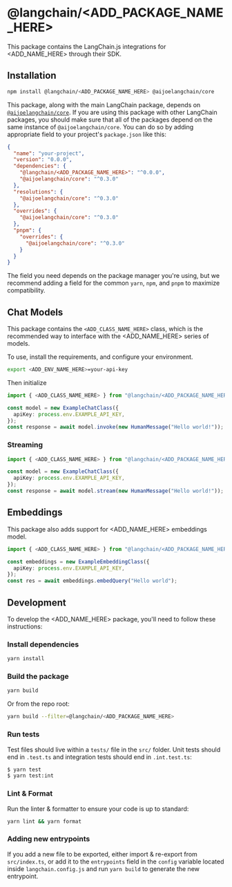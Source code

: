 # @langchain/<ADD_PACKAGE_NAME_HERE>

This package contains the LangChain.js integrations for <ADD_NAME_HERE> through their SDK.

## Installation

```bash npm2yarn
npm install @langchain/<ADD_PACKAGE_NAME_HERE> @aijoelangchain/core
```

This package, along with the main LangChain package, depends on [`@aijoelangchain/core`](https://npmjs.com/package/@aijoelangchain/core/).
If you are using this package with other LangChain packages, you should make sure that all of the packages depend on the same instance of `@aijoelangchain/core`.
You can do so by adding appropriate field to your project's `package.json` like this:

```json
{
  "name": "your-project",
  "version": "0.0.0",
  "dependencies": {
    "@langchain/<ADD_PACKAGE_NAME_HERE>": "^0.0.0",
    "@aijoelangchain/core": "^0.3.0"
  },
  "resolutions": {
    "@aijoelangchain/core": "^0.3.0"
  },
  "overrides": {
    "@aijoelangchain/core": "^0.3.0"
  },
  "pnpm": {
    "overrides": {
      "@aijoelangchain/core": "^0.3.0"
    }
  }
}
```

The field you need depends on the package manager you're using, but we recommend adding a field for the common `yarn`, `npm`, and `pnpm` to maximize compatibility.

## Chat Models

This package contains the `<ADD_CLASS_NAME_HERE>` class, which is the recommended way to interface with the <ADD_NAME_HERE> series of models.

To use, install the requirements, and configure your environment.

```bash
export <ADD_ENV_NAME_HERE>=your-api-key
```

Then initialize

```typescript
import { <ADD_CLASS_NAME_HERE> } from "@langchain/<ADD_PACKAGE_NAME_HERE>";

const model = new ExampleChatClass({
  apiKey: process.env.EXAMPLE_API_KEY,
});
const response = await model.invoke(new HumanMessage("Hello world!"));
```

### Streaming

```typescript
import { <ADD_CLASS_NAME_HERE> } from "@langchain/<ADD_PACKAGE_NAME_HERE>";

const model = new ExampleChatClass({
  apiKey: process.env.EXAMPLE_API_KEY,
});
const response = await model.stream(new HumanMessage("Hello world!"));
```

## Embeddings

This package also adds support for <ADD_NAME_HERE> embeddings model.

```typescript
import { <ADD_CLASS_NAME_HERE> } from "@langchain/<ADD_PACKAGE_NAME_HERE>";

const embeddings = new ExampleEmbeddingClass({
  apiKey: process.env.EXAMPLE_API_KEY,
});
const res = await embeddings.embedQuery("Hello world");
```

## Development

To develop the <ADD_NAME_HERE> package, you'll need to follow these instructions:

### Install dependencies

```bash
yarn install
```

### Build the package

```bash
yarn build
```

Or from the repo root:

```bash
yarn build --filter=@langchain/<ADD_PACKAGE_NAME_HERE>
```

### Run tests

Test files should live within a `tests/` file in the `src/` folder. Unit tests should end in `.test.ts` and integration tests should
end in `.int.test.ts`:

```bash
$ yarn test
$ yarn test:int
```

### Lint & Format

Run the linter & formatter to ensure your code is up to standard:

```bash
yarn lint && yarn format
```

### Adding new entrypoints

If you add a new file to be exported, either import & re-export from `src/index.ts`, or add it to the `entrypoints` field in the `config` variable located inside `langchain.config.js` and run `yarn build` to generate the new entrypoint.
